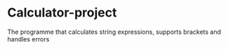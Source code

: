# Calculator-project
The programme that calculates string expressions, supports brackets and handles errors
